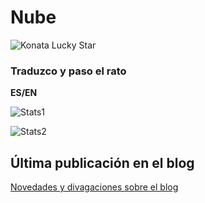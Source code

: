 # Nube

![Konata Lucky Star](https://media1.tenor.com/m/ROTT22u3Vr0AAAAC/konata-lucky-star.gif)

### Traduzco y paso el rato
**ES/EN**

![Stats1](http://github-profile-summary-cards.vercel.app/api/cards/profile-details?username=nubesurrealista&theme=material_palenight)

![Stats2](http://github-profile-summary-cards.vercel.app/api/cards/stats?username=nubesurrealista&theme=material_palenight)

## Última publicación en el blog
<!-- BLOG-POST-START -->
[Novedades y divagaciones sobre el blog](https://nube.bearblog.dev/novedades/)
<!-- BLOG-POST-END -->
